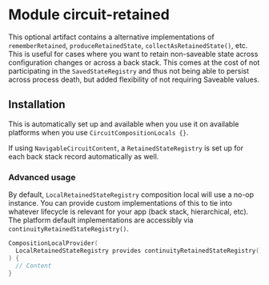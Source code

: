 # Module circuit-retained

This optional artifact contains a alternative implementations of `rememberRetained`, `produceRetainedState`, `collectAsRetainedState()`, etc. This is
useful for cases where you want to retain non-saveable state across configuration changes or across a back stack. This
comes at the cost of not participating in the `SavedStateRegistry` and thus not being able to persist across process death, but added flexibility of not
requiring Saveable values.

## Installation

This is automatically set up and available when you use it on available platforms when you use `CircuitCompositionLocals {}`.

If using `NavigableCircuitContent`, a `RetainedStateRegistry` is set up for each back stack record automatically as well.

### Advanced usage

By default, `LocalRetainedStateRegistry` composition local will use a no-op instance. You can provide custom implementations of this to tie into whatever
lifecycle is relevant for your app (back stack, hierarchical, etc). The platform default implementations are accessibly via `continuityRetainedStateRegistry()`.

```kotlin
CompositionLocalProvider(
  LocalRetainedStateRegistry provides continuityRetainedStateRegistry(),
) {
  // Content
}
```
